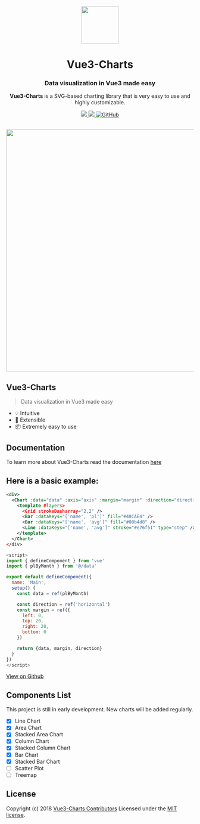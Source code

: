 <p align="center">
  <br>
  <a href="#">
    <img src="https://github.com/ghalex/vue3-charts/raw/main/public/images/logo.png" width="100"/>
  </a>
</p>

<h1 align="center">Vue3-Charts</h1>
<h3 align="center">Data visualization in Vue3 made easy</h3>
<p align="center">
<b>Vue3-Charts</b> is a SVG-based charting library that is very easy to use and highly customizable.
</p>

<p align="center">
<a title="Total downloads" href="https://www.npmjs.com/package/vue3-charts">
    <img src="https://img.shields.io/npm/dm/vue3-charts.svg?style=flat-square">
  </a>
  <a title="Current version" href="https://www.npmjs.com/package/vue3-charts">
    <img src="https://img.shields.io/npm/v/vue3-charts.svg?style=flat-square">
  </a>
  <a title="MIT License" href="LICENSE">
    <img alt="GitHub" src="https://img.shields.io/github/license/ghalex/vue3-charts?style=flat-square">
  </a>
  <br>
  <br>
</p>

<p align="center">
<img src="https://github.com/ghalex/vue3-charts/raw/main/public/images/charts.png" width="650"/>
</p>

## Vue3-Charts

> Data visualization in Vue3 made easy

- 💡 Intuitive
- 🔌 Extensible
- 📦 Extremely easy to use

## Documentation

To learn more about Vue3-Charts read the documentation [here](https://vue3charts.org/)

## Here is a basic example:

```xml
<div>
  <Chart :data="data" :axis="axis" :margin="margin" :direction="direction">
    <template #layers>
      <Grid strokeDasharray="2,2" />
      <Bar :dataKeys="['name', 'pl']" fill="#48CAE4" />
      <Bar :dataKeys="['name', 'avg']" fill="#00b4d8" />
      <Line :dataKeys="['name', 'avg']" stroke="#e76f51" type="step" />
    </template>
  </Chart>
</div>
```

```js
<script>
import { defineComponent } from 'vue'
import { plByMonth } from '@/data'

export default defineComponent({
  name: 'Main',
  setup() {
    const data = ref(plByMonth)

    const direction = ref('horizontal')
    const margin = ref({
      left: 0,
      top: 20,
      right: 20,
      bottom: 0
    })

    return {data, margin, direction}
  }
})
</script>
```

[View on Github](https://github.com/ghalex/vue3-charts)

## Components List

This project is still in early development. New charts will be added regularly.

- [x] Line Chart
- [x] Area Chart
- [x] Stacked Area Chart
- [x] Column Chart
- [x] Stacked Column Chart
- [x] Bar Chart
- [x] Stacked Bar Chart
- [ ] Scatter Plot
- [ ] Treemap

## License

Copyright (c) 2018 [Vue3-Charts Contributors](https://github.com/ghalex/vue3-charts/graphs/contributors)
Licensed under the [MIT license](https://github.com/ghalex/vue3-charts/blob/HEAD/LICENSE).
